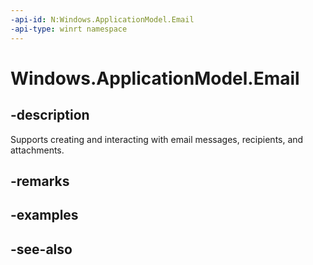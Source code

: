 ```yaml
---
-api-id: N:Windows.ApplicationModel.Email
-api-type: winrt namespace
---
```


# Windows.ApplicationModel.Email

## -description
Supports creating and interacting with email messages, recipients, and attachments.

## -remarks

## -examples

## -see-also
